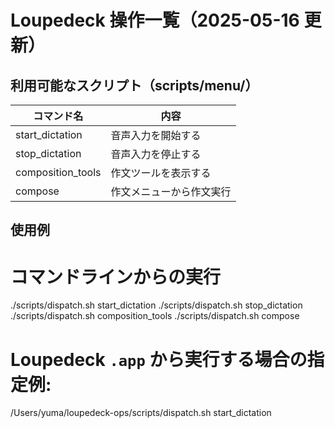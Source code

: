 # Loupedeck 操作一覧（2025-05-16 更新）

## 利用可能なスクリプト（scripts/menu/）

| コマンド名           | 内容                     |
|----------------------|--------------------------|
| start_dictation      | 音声入力を開始する       |
| stop_dictation       | 音声入力を停止する       |
| composition_tools    | 作文ツールを表示する     |
| compose              | 作文メニューから作文実行 |

## 使用例

# コマンドラインからの実行
./scripts/dispatch.sh start_dictation
./scripts/dispatch.sh stop_dictation
./scripts/dispatch.sh composition_tools
./scripts/dispatch.sh compose

# Loupedeck `.app` から実行する場合の指定例:
/Users/yuma/loupedeck-ops/scripts/dispatch.sh start_dictation
